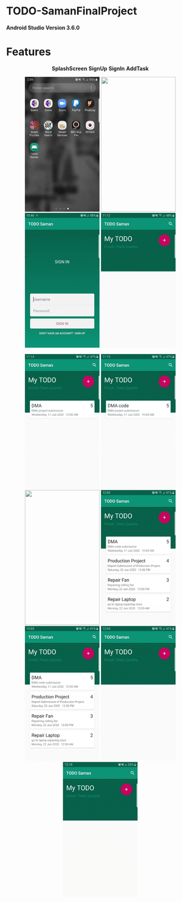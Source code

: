 # TODO-SamanFinalProject

**Android Studio Version 3.6.0**

# Features

<p align = "center">
<b>SplashScreen</b>         <b paddingleft="20px">SignUp</b>             <b>SignIn</b>           <b>AddTask</b>
<p align="center">
  <img src = "gif/splashscreen.gif" width="200" height="360">
  <img src = "gif/signup.gif" width="200" height="360">
  <img src = "gif/signin.gif" width="200" height="360">
  <img src = "gif/addtask.gif" width="200" height="360">
 </p>
 
 <p align="center">
 <img src = "gif/edittask.gif" width="200" height="360">
   <img src = "gif/swipedelete.gif" width="200" height="360">
   <img src = "gif/search.gif" width="200" height="360">
   <img src = "gif/calendar.gif" width="200" height="360">
   <img src = "gif/deletealltasks.gif" width="200" height="360">
   <img src = "gif/logout.gif" width="200" height="360">
   <img src = "gif/exit.gif" width="200" height="360">
 </p>
